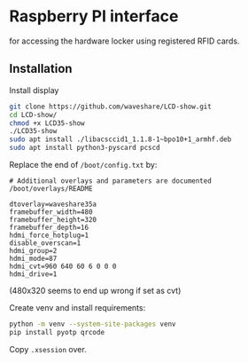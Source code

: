 # Raspberry PI interface

for accessing the hardware locker using registered RFID cards.

## Installation

Install display
```sh
git clone https://github.com/waveshare/LCD-show.git
cd LCD-show/
chmod +x LCD35-show
./LCD35-show
sudo apt install ./libacsccid1_1.1.8-1~bpo10+1_armhf.deb
sudo apt install python3-pyscard pcscd
```

Replace the end of `/boot/config.txt` by:
```
# Additional overlays and parameters are documented /boot/overlays/README

dtoverlay=waveshare35a
framebuffer_width=480
framebuffer_height=320
framebuffer_depth=16
hdmi_force_hotplug=1
disable_overscan=1
hdmi_group=2
hdmi_mode=87
hdmi_cvt=960 640 60 6 0 0 0
hdmi_drive=1
```
(480x320 seems to end up wrong if set as cvt)

Create venv and install requirements:
```sh
python -m venv --system-site-packages venv
pip install pyotp qrcode
```
Copy `.xsession` over.

